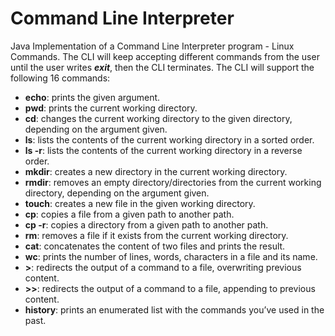 # Command Line Interpreter
Java Implementation of a Command Line Interpreter program - Linux Commands. The CLI will keep accepting different commands from the user until the user writes
**_exit_**, then the CLI terminates. The CLI will support the following 16 commands:
- **echo**: prints the given argument.
- **pwd**: prints the current working directory.
- **cd**: changes the current working directory to the given directory, depending on the argument given.
- **ls**: lists the contents of the current working directory in a sorted order.
- **ls -r**: lists the contents of the current working directory in a reverse order.
- **mkdir**: creates a new directory in the current working directory.
- **rmdir**: removes an empty directory/directories from the current working directory, depending on the argument given.
- **touch**: creates a new file in the given working directory.
- **cp**: copies a file from a given path to another path.
- **cp -r**: copies a directory from a given path to another path.
- **rm**: removes a file if it exists from the current working directory.
- **cat**: concatenates the content of two files and prints the result.
- **wc**: prints the number of lines, words, characters in a file and its name.
- **>**: redirects the output of a command to a file, overwriting previous content.
- **>>**: redirects the output of a command to a file, appending to previous content.
- **history**: prints an enumerated list with the commands you’ve used in the past.
